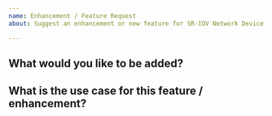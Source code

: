 ```yaml
---
name: Enhancement / Feature Request
about: Suggest an enhancement or new feature for SR-IOV Network Device Plugin

---
```

<!--  Please use this template to submit feature and enhancement requests -->


## What would you like to be added?

## What is the use case for this feature / enhancement?
